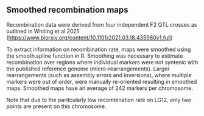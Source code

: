 ## Smoothed recombination maps

Recombination data were derived from four independent F2 QTL crosses as outlined in Whiting et al 2021 (https://www.biorxiv.org/content/10.1101/2021.03.18.435980v1.full)


To extract information on recombination rate, maps were smoothed using the smooth.spline function in R.
Smoothing was necessary to estimate recombination over regions where individual markers were not syntenic with the published reference genome (micro-rearrangements).
Larger rearrangements (such as assembly errors and inversions), where multiple markers were out of order, were manually re-oriented resulting in smoothed maps.
Smoothed maps have an average of 242 markers per chromosome.

Note that due to the paritcularly low recombination rate on LG12, only two points are present on this chromosome. 
